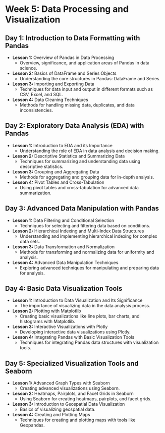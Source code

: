 # Week 5: Data Processing and Visualization

## Day 1: Introduction to Data Formatting with Pandas
- **Lesson 1:** Overview of Pandas in Data Processing
    - Overview, significance, and application areas of Pandas in data science.
- **Lesson 2:** Basics of DataFrame and Series Objects
    - Understanding the core structures in Pandas: DataFrame and Series.
- **Lesson 3:** Importing and Exporting Data
    - Techniques for data input and output in different formats such as CSV, Excel, and SQL.
- **Lesson 4:** Data Cleaning Techniques
    - Methods for handling missing data, duplicates, and data inconsistencies.

## Day 2: Exploratory Data Analysis (EDA) with Pandas
- **Lesson 1:** Introduction to EDA and its Importance
    - Understanding the role of EDA in data analysis and decision making.
- **Lesson 2:** Descriptive Statistics and Summarizing Data
    - Techniques for summarizing and understanding data using descriptive statistics.
- **Lesson 3:** Grouping and Aggregating Data
    - Methods for aggregating and grouping data for in-depth analysis.
- **Lesson 4:** Pivot Tables and Cross-Tabulation
    - Using pivot tables and cross-tabulation for advanced data summarization.

## Day 3: Advanced Data Manipulation with Pandas
- **Lesson 1:** Data Filtering and Conditional Selection
    - Techniques for selecting and filtering data based on conditions.
- **Lesson 2:** Hierarchical Indexing and Multi-Index Data Structures
    - Understanding and implementing hierarchical indexing for complex data sets.
- **Lesson 3:** Data Transformation and Normalization
    - Methods for transforming and normalizing data for uniformity and analysis.
- **Lesson 4:** Advanced Data Manipulation Techniques
    - Exploring advanced techniques for manipulating and preparing data for analysis.

## Day 4: Basic Data Visualization Tools
- **Lesson 1:** Introduction to Data Visualization and Its Significance
    - The importance of visualizing data in the data analysis process.
- **Lesson 2:** Plotting with Matplotlib
    - Creating basic visualizations like line plots, bar charts, and histograms with Matplotlib.
- **Lesson 3:** Interactive Visualizations with Plotly
    - Developing interactive data visualizations using Plotly.
- **Lesson 4:** Integrating Pandas with Basic Visualization Tools
    - Techniques for integrating Pandas data structures with visualization tools.

## Day 5: Specialized Visualization Tools and Seaborn
- **Lesson 1:** Advanced Graph Types with Seaborn
    - Creating advanced visualizations using Seaborn.
- **Lesson 2:** Heatmaps, Pairplots, and Facet Grids in Seaborn
    - Using Seaborn for creating heatmaps, pairplots, and facet grids.
- **Lesson 3:** Introduction to Geospatial Data Visualization
    - Basics of visualizing geospatial data.
- **Lesson 4:** Creating and Plotting Maps
    - Techniques for creating and plotting maps with tools like Geopandas.
